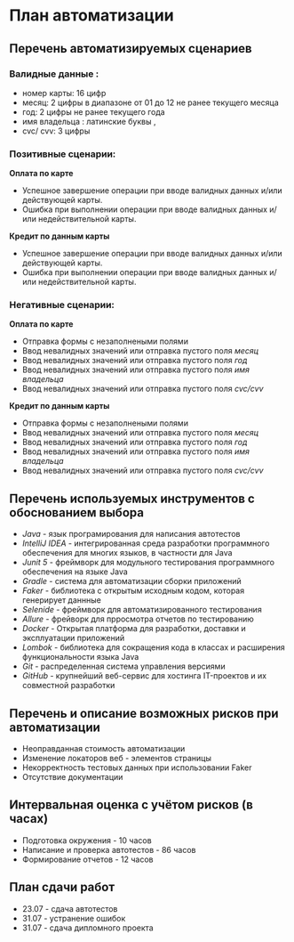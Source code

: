 # План автоматизации

## Перечень автоматизируемых сценариев

### Валидные данные :

* номер карты: 16 цифр
* месяц: 2 цифры в диапазоне от 01 до 12 не ранее текущего месяца
* год: 2 цифры не ранее текущего года
* имя владельца : латинские буквы ,
* cvc/ cvv: 3 цифры

### Позитивные сценарии:

**Оплата по карте**

* Успешное завершение операции при вводе валидных данных и/или действующей карты.
* Ошибка при выполнении операции при вводе валидных данных и/или недействительной карты.

**Кредит по данным карты**

* Успешное завершение операции при вводе валидных данных и/или действующей карты.
* Ошибка при выполнении операции при вводе валидных данных и/или недействительной карты.

### Негативные сценарии:

**Оплата по карте**
* Отправка формы с незаполнеными полями
* Ввод невалидных значений или отправка пустого поля *месяц*
* Ввод невалидных значений или отправка пустого поля *год*
* Ввод невалидных значений или отправка пустого поля *имя владельца*
* Ввод невалидных значений или отправка пустого поля *cvc/cvv*

**Кредит по данным карты**
* Отправка формы с незаполнеными полями
* Ввод невалидных значений или отправка пустого поля *месяц*
* Ввод невалидных значений или отправка пустого поля *год*
* Ввод невалидных значений или отправка пустого поля *имя владельца*
* Ввод невалидных значений или отправка пустого поля *cvc/cvv*

## Перечень используемых инструментов с обоснованием выбора
* *Java* - язык програмирования для написания автотестов
* *IntelliJ IDEA* - интегрированная среда разработки программного обеспечения для многих языков, в частности для Java
* *Junit 5* - фреймворк для модульного тестирования программного обеспечения на языке Java
* *Gradle* -  система для автоматизации сборки приложений
* *Faker* - библиотека с открытым исходным кодом, которая генерирует даннные
* *Selenide* - фреймворк для автоматизированного тестирования
* *Allure* - фрейворк для прросмотра отчетов по тестированию
* *Docker* - Открытая платформа для разработки, доставки и эксплуатации приложений
* *Lombok* - библиотека для сокращения кода в классах и расширения функциональности языка Java
* *Git* - распределенная система управления версиями
* *GitHub* - крупнейший веб-сервис для хостинга IT-проектов и их совместной разработки

## Перечень и описание возможных рисков при автоматизации
* Неоправданная стоимость автоматизации
* Изменение локаторов веб - элементов страницы
* Некорректность тестовых данных при использовании Faker
* Отсутствие документации

## Интервальная оценка с учётом рисков (в часах)
* Подготовка окружения - 10 часов
* Написание и проверка автотестов - 86 часов
* Формирование отчетов - 12 часов

## План сдачи работ
* 23.07 - сдача автотестов
* 31.07 - устранение ошибок
* 31.07 - сдача дипломного проекта
